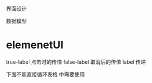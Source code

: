 
界面设计


数据模型



# elemenetUI

<el-checkbox/>
true-label  点击时的传值
false-label 取消后的传值
label 传递

<el-collapse-item> 下面不能直接循环表格
<el-table-column>  中需要使用 <template> 作额外逻辑操作
<el-table/> data 属性绑定是一个数组，即使只有一个对象，也应该 push 进该数组中

先过滤条件，再关联表


判断除开当前时间的所有记录
 1. sql 不在当前时间
 2. 或者在程序中判断(程序判断比sql语句快)

json_decode() 参数二传递为 true ，解析成一个数组

new \stdClass 创建一个普通 php 对象

/organization/course/getCommentList

分支机构课程从
1. 线下单门课程机构
2. 线下系列课程每一场的机构信息
3. 网络课程

要点，
1. 课程是属于一个机构的
2. 总部机构和分支机构有不同的课程
3. 课程只属于总部
4. 分支机构课程则是由上课信息得到

<el-pagination/> 点击页数获取时，有时会有bug

当没有数据时，下拉菜单会可能会报错


% 运算，结果符号为左边数的符号 

php getdate([time()]) 返回时间戳相关联的时间数组信息

allowField(true) 过滤不是数表中的字段
data([]) 方法批量赋值

strstr() 查找字符串，成功返回，失败返回false
strrpos() 成功大于-1
strcmp(str1, str2) 比较字符串大小，相等返回0
tp5 Route 中可用变量替换
多个需要可选判断的字体用数组循环

get 和 post 可传输内容大小不一样，一个有限制，一个没有限制，一个在 header,一个在 body

find()->value() 一起使用会出现问题



allowField(true) 过滤不是数表中的字段
data([]) 方法批量赋值

strstr() 查找字符串，成功返回，失败返回false
strrpos() 成功大于-1
tp5 Route 中可用变量替换
多个需要可选判断的字体用数组循环


1. 保存工资时的字段验证，和可选字段，X(前后端一起验证)
2. 新建员工不填写字段跳转教育，工资页面时没有数据 X
3. 讲师新增教育和工作经历拉取不到 X
4. 前端城市验证，绑定一个值 X
5. 学员个人档案获取缺少发票抬头
6. 前端员工城市验证 X
7. 营销政策验证，循环元素不行 x
8. form数据二层以上验证问题，添加角色 X
9. 线下课程验证 X
10. 金额验证问题 X
11. 促销管理拼团价格不能高于课程原价 X
like ID 可提高效率

12. 拼团列表，H5学员课程列表,page=&limit= [A non-numeric value encountered
]

分支机构课程评价获取列表X

讲师管理

$store.getters 获取状态管理中的数据

申请发票可多次

写一个二维码

课程审核，首次不设置佣金问题

opcache.enable 服务器缓存

不用 pagante() 分页时，$page $limit 报错

时间戳减1就是前一秒

strtotime("time() + 1 month") 当前时间戳向后加一个月


```php
<<<sql
// 必须顶格
sql; // 后面不能有空格
```


// mode = 1 
//  classify = 1
//    场次讲师
//  classify = 2
//    多节课程 -> 课程讲师
// mode = 2
//  classify = 1
//    课程讲师
//  classify = 2
//    不存在讲师

后台返回 code 状态码

H5讲师签到管理,原 lesson 改变开始结束时间,结果会获取不到

课程创建时场次时间选择，只能在当前时间范围内(组件)

课程创建时报名项，全选问题(组件)

签到管理
1.讲师对应
2.课程对应
3.时间对应

查询条件在跟在 on 后面

佣金政策等级过期显示后面加一个已过期



# 同源策咯